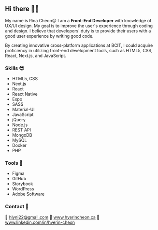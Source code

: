 ## Hi there 👋👋

My name is Rina Cheon😊 I am a **Front-End Developer** with knowledge of UX/UI design. My goal is to improve the user's experience through coding and design. I believe that developers' duty is to provide their users with a good user experience by writing good code.

By creating innovative cross-platform applications at BCIT, I could acquire proficiency in utilizing front-end development tools, such as HTML5, CSS, React, Next.js, and JavaScript.

### Skills 😎

* HTML5, CSS
* Next.js
* React
* React Native
* Expo
* SASS
* Material-UI
* JavaScript
* jQuery
* Node.js
* REST API
* MongoDB
* MySQL
* Docker
* PHP

### Tools 🔮
* Figma
* GitHub
* Storybook
* WordPress
* Adobe Software

### Contact 💬

📧 hlyni22@gmail.com
🔗 www.hyerincheon.ca
💼 www.linkedin.com/in/hyerin-cheon




<!-- ## Projects

| Project  | Link |
| ------------- |:-------------:|
| MyLandlord      | right foo     |
| WeCycle      | right bar     |
| left baz      | right baz     |
-->

<!--
**Hyerin22/Hyerin22** is a ✨ _special_ ✨ repository because its `README.md` (this file) appears on your GitHub profile.

Here are some ideas to get you started:

- 🔭 I’m currently working on ...
- 🌱 I’m currently learning ...
- 👯 I’m looking to collaborate on ...
- 🤔 I’m looking for help with ...
- 💬 Ask me about ...
- 📫 How to reach me: ...
- 😄 Pronouns: ...
- ⚡ Fun fact: ...
-->
